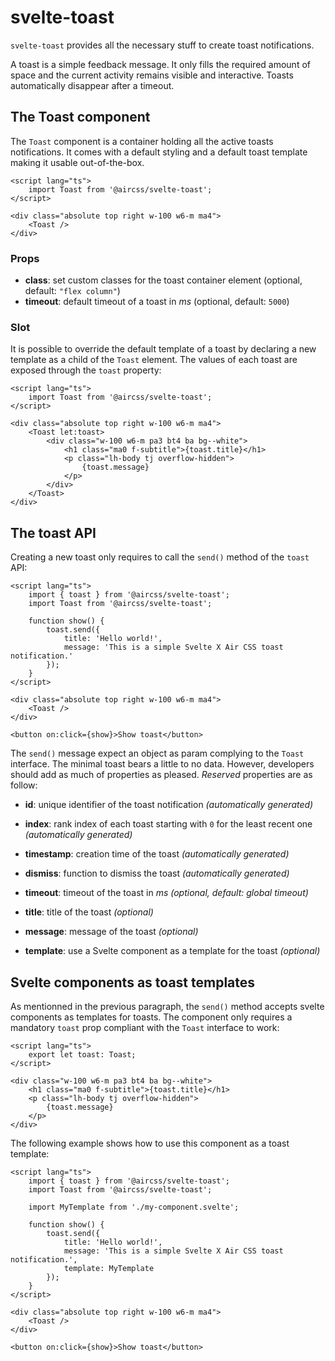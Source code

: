 # svelte-toast

`svelte-toast` provides all the necessary stuff to create toast notifications.

A toast is a simple feedback message. It only fills the required amount of
space and the current activity remains visible and interactive. Toasts
automatically disappear after a timeout.

## The Toast component

The `Toast` component is a container holding all the active toasts
notifications. It comes with a default styling and a default toast template
making it usable out-of-the-box.

```svelte
<script lang="ts">
	import Toast from '@aircss/svelte-toast';
</script>

<div class="absolute top right w-100 w6-m ma4">
	<Toast />
</div>
```

### Props

- **class**: set custom classes for the toast container element (optional, default: `"flex column"`)
- **timeout**: default timeout of a toast in _ms_ (optional, default: `5000`)

### Slot

It is possible to override the default template of a toast by declaring a new
template as a child of the `Toast` element. The values of each toast are
exposed through the `toast` property:

```svelte
<script lang="ts">
	import Toast from '@aircss/svelte-toast';
</script>

<div class="absolute top right w-100 w6-m ma4">
	<Toast let:toast>
		<div class="w-100 w6-m pa3 bt4 ba bg--white">
			<h1 class="ma0 f-subtitle">{toast.title}</h1>
			<p class="lh-body tj overflow-hidden">
				{toast.message}
			</p>
		</div>
	</Toast>
</div>
```

## The toast API

Creating a new toast only requires to call the `send()` method of the
`toast` API:

```svelte
<script lang="ts">
	import { toast } from '@aircss/svelte-toast';
	import Toast from '@aircss/svelte-toast';

	function show() {
		toast.send({
			title: 'Hello world!',
			message: 'This is a simple Svelte X Air CSS toast notification.'
		});
	}
</script>

<div class="absolute top right w-100 w6-m ma4">
	<Toast />
</div>

<button on:click={show}>Show toast</button>
```

The `send()` message expect an object as param complying to the `Toast`
interface. The minimal toast bears a little to no data. However, developers
should add as much of properties as pleased. _Reserved_ properties are as
follow:

- **id**: unique identifier of the toast notification _(automatically generated)_
- **index**: rank index of each toast starting with `0` for the least recent one _(automatically generated)_
- **timestamp**: creation time of the toast _(automatically generated)_
- **dismiss**: function to dismiss the toast _(automatically generated)_

- **timeout**: timeout of the toast in _ms_ _(optional, default: global timeout)_

- **title**: title of the toast _(optional)_
- **message**: message of the toast _(optional)_
- **template**: use a Svelte component as a template for the toast _(optional)_

## Svelte components as toast templates

As mentionned in the previous paragraph, the `send()` method accepts svelte
components as templates for toasts. The component only requires a mandatory
`toast` prop compliant with the `Toast` interface to work:

```svelte
<script lang="ts">
	export let toast: Toast;
</script>

<div class="w-100 w6-m pa3 bt4 ba bg--white">
	<h1 class="ma0 f-subtitle">{toast.title}</h1>
	<p class="lh-body tj overflow-hidden">
		{toast.message}
	</p>
</div>
```

The following example shows how to use this component as a toast template:

```svelte
<script lang="ts">
	import { toast } from '@aircss/svelte-toast';
	import Toast from '@aircss/svelte-toast';

	import MyTemplate from './my-component.svelte';

	function show() {
		toast.send({
			title: 'Hello world!',
			message: 'This is a simple Svelte X Air CSS toast notification.',
			template: MyTemplate
		});
	}
</script>

<div class="absolute top right w-100 w6-m ma4">
	<Toast />
</div>

<button on:click={show}>Show toast</button>
```
